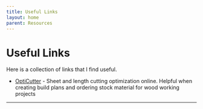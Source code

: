```yaml
---
title: Useful Links
layout: home
parent: Resources
---
```

# Useful Links
Here is a collection of links that I find useful.

- [OptiCutter](https://www.opticutter.com/) - Sheet and length cutting optimization online. Helpful when creating build plans and ordering stock material for wood working projects

----

[Just the Docs]: https://just-the-docs.github.io/just-the-docs/
[GitHub Pages]: https://docs.github.com/en/pages
[README]: https://github.com/just-the-docs/just-the-docs-template/blob/main/README.md
[Jekyll]: https://jekyllrb.com
[GitHub Pages / Actions workflow]: https://github.blog/changelog/2022-07-27-github-pages-custom-github-actions-workflows-beta/
[use this template]: https://github.com/just-the-docs/just-the-docs-template/generate
